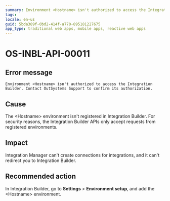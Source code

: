 ```yaml
---
summary: Environment <Hostname> isn't authorized to access the Integration Builder. Contact OutSystems Support to confirm its authorization.
tags:
locale: en-us
guid: 5bda389f-0bd2-414f-a770-895181227675
app_type: traditional web apps, mobile apps, reactive web apps
---
```


# OS-INBL-API-00011

## Error message

`Environment <Hostname> isn't authorized to access the Integration Builder. Contact OutSystems Support to confirm its authorization.`

## Cause

The &lt;Hostname&gt; environment isn't registered in Integration Builder.
For security reasons, the Integration Builder APIs only accept requests from registered environments.
    
## Impact

Integration Manager can't create connections for integrations, and it can't redirect you to Integration Builder.

## Recommended action

In Integration Builder, go to **Settings** > **Environment setup**, and add the &lt;Hostname&gt; environment.
